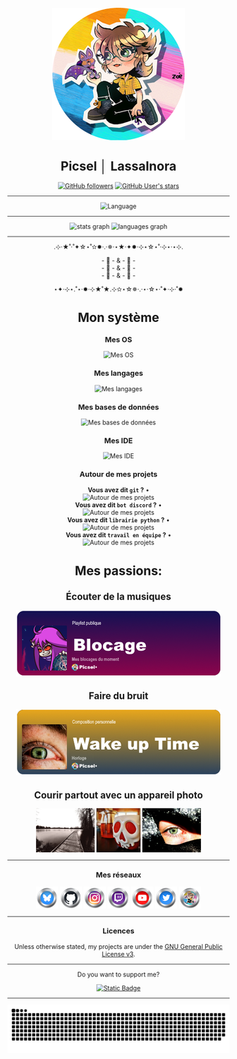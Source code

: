 <div align="center">

[![Logo LassaInora](https://raw.githubusercontent.com/LassaInora/LassaInora/refs/heads/main/.github/assets/Logo.png)](https://lassainora.fr/)
# Picsel │ LassaInora
[![GitHub followers](https://img.shields.io/github/followers/LassaInora?style=social)](https://github.com/LassaInora?tab=followers)
[![GitHub User's stars](https://img.shields.io/github/stars/LassaInora)](https://github.com/LassaInora?tab=stars)

---

![Language](https://img.shields.io/badge/Language-Fran%C3%A7ais%20%F0%9F%87%AB%F0%9F%87%B7-CE1126?labelColor=002654&style=for-the-badge)

---

  <img src="https://github-readme-stats.vercel.app/api?username=LassaInora&hide_title=false&hide_rank=true&show_icons=true&include_all_commits=true&count_private=true&disable_animations=false&theme=radical&locale=fr&hide_border=false" height="150" alt="stats graph"  />
  <img src="https://github-readme-stats.vercel.app/api/top-langs?username=LassaInora&locale=fr&hide_title=false&layout=compact&card_width=320&langs_count=5&theme=radical&hide_border=false" height="150" alt="languages graph"  />

---

.⊹·★˚·˚✦☆⋆˚✫✹·.·✵·⋆★·✦✹·⊹⋆☆⋆˚·⊹⋆·⋆⊹.

 \- 🦊 -  &  - 🍂 -  
 \- 🎵 -  &  - 🔭 -  
 \- 🐍 -  &  - 👾 -  

⋆✦·⊹⋆.˚⋆·✹·⊹★˚★.⊹✫⋆☆✵·.·⋆·☆⋆·˚✦·⊹·˚✹


# Mon système

### Mes OS

![Mes OS](https://skillicons.dev/icons?i=linux,ubuntu,raspberrypi,windows)

### Mes langages

![Mes langages](https://skillicons.dev/icons?i=py,java,md,c,cs,cpp,html,css,php)

### Mes bases de données

![Mes bases de données](https://skillicons.dev/icons?i=postgres,mysql,sqlite)

### Mes IDE

![Mes IDE](https://skillicons.dev/icons?i=pycharm,idea,clion,phpstorm,webstorm,atom,emacs) 

### Autour de mes projets
**Vous avez dit `git` ?** •  
![Autour de mes projets](https://skillicons.dev/icons?i=git,github,atom,md)  
**Vous avez dit `bot discord` ?** •  
![Autour de mes projets](https://skillicons.dev/icons?i=discord,bots,py,pycharm,git,github,atom,md,emacs,linux,windows,raspberrypi)  
**Vous avez dit `librairie python` ?** •  
![Autour de mes projets](https://skillicons.dev/icons?i=py,pycharm,git,github,md,linux,windows)  
**Vous avez dit `travail en équipe` ?** •  
![Autour de mes projets](https://skillicons.dev/icons?i=discord,notion,gmail,git,github,atom,md,emacs)

# Mes passions:
## Écouter de la musiques
[![PlaylistBlocage.png](.github/assets/plaques/Playlist-Blocage.png)](https://open.spotify.com/playlist/1r5onrinqUbAF5MvD5Y4yq)

## Faire du bruit
[![PlaylistBlocage.png](.github/assets/plaques/Composition-Wake_up_Time.png)](https://github.com/LassaInora/LassaInora/raw/refs/heads/main/.github/assets/music/New%20Wake%20up%20Time.flac)

## Courir partout avec un appareil photo

<img src=".github/assets/images/image1.jpg" alt="image 1" height="100"/>
<img src=".github/assets/images/image2.jpg" alt="image 2" height="100"/>
<img src=".github/assets/images/image3.jpg" alt="image 3" height="100"/>


---

### Mes réseaux

[![Bluesky - lassainora.fr](.github/assets/buttons/bluesky_button.png)](https://bsky.app/profile/lassainora.fr)
[![GitHub - LassaInora](.github/assets/buttons/github_button.png)](https://github.com/LassaInora)
[![Instagram - picsel._](.github/assets/buttons/instagram_button.png)](https://www.instagram.com/picsel._/)
[![Twitch - picsel__](.github/assets/buttons/twitch_button.png)](https://www.twitch.tv/picsel__)
[![Youtube - @picsel_](.github/assets/buttons/youtube_button.png)](https://www.youtube.com/@picsel_)
[![Twitter - _Picsel](.github/assets/buttons/twitter_button.png)](https://x.com/_Picsel)
[![LassaInora - Website](.github/assets/buttons/lassainora_button.png)](https://lassainora.fr)

___

### Licences
Unless otherwise stated, my projects are under the [GNU General Public License v3](https://raw.githubusercontent.com/LassaInora/LassaInora/refs/heads/main/.github/LICENSE).

---

Do you want to support me?

[![Static Badge](https://img.shields.io/badge/Paypal-LassaInora-009CDE?labelColor=003087)](https://paypal.me/LassaInora)

---

<img src="https://raw.githubusercontent.com/Platane/snk/output/github-contribution-grid-snake.svg" alt="Snake animation" />

</div>
